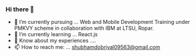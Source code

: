 ### Hi there 👋

- 🔭 I’m currently pursuing ... Web and Mobile Development Training under PMKVY scheme in collaboration with IBM at LTSU, Ropar.
- 🌱 I’m currently learning ... React.js
- 📄 Know about my experiences .... 
- 📫 How to reach me: ... shubhamdobriyal09563@gmail.com
